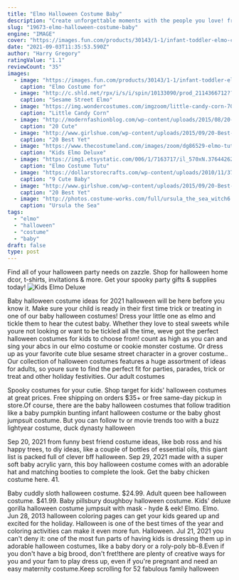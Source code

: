 ```yaml
---
title: "Elmo Halloween Costume Baby"
description: "Create unforgettable moments with the people you love! from halloween costumes and decorations to party supplies and inspiration, party city has everything you need for a truly"
slug: "19673-elmo-halloween-costume-baby"
engine: "IMAGE"
cover: "https://images.fun.com/products/30143/1-1/infant-toddler-elmo-costume.jpg"
date: "2021-09-03T11:35:53.590Z"
author: "Harry Gregory"
ratingValue: "1.1"
reviewCount: "35"
images:
  - image: "https://images.fun.com/products/30143/1-1/infant-toddler-elmo-costume.jpg"
    caption: "Elmo Costume for"
  - image: "http://c.shld.net/rpx/i/s/i/spin/10133090/prod_2114366712??hei=64&wid=64&qlt=50"
    caption: "Sesame Street Elmo"
  - image: "https://img.wondercostumes.com/imgzoom/little-candy-corn-70371.jpg"
    caption: "Little Candy Corn"
  - image: "http://modernfashionblog.com/wp-content/uploads/2015/08/20-Cute-Funny-Family-Themed-Halloween-Costume-Ideas-2015-17.jpg"
    caption: "20 Cute"
  - image: "http://www.girlshue.com/wp-content/uploads/2015/09/20-Best-Funny-Family-Themed-Halloween-Costume-Ideas-2015-20.jpg"
    caption: "20 Best Yet"
  - image: "https://www.thecostumeland.com/images/zoom/dg86529-elmo-tutu-deluxe-girls-halloween-costumes.jpg"
    caption: "Kids Elmo Deluxe"
  - image: "https://img1.etsystatic.com/006/1/7163717/il_570xN.376442621_c2yc.jpg"
    caption: "Elmo Costume Tutu"
  - image: "https://dollarstorecrafts.com/wp-content/uploads/2010/11/37-bigbirdbabycostume.jpg"
    caption: "9 Cute Baby"
  - image: "http://www.girlshue.com/wp-content/uploads/2015/09/20-Best-Funny-Family-Themed-Halloween-Costume-Ideas-2015-8.jpg"
    caption: "20 Best Yet"
  - image: "http://photos.costume-works.com/full/ursula_the_sea_witch6.jpg"
    caption: "Ursula the Sea"
tags:
  - "elmo"
  - "halloween"
  - "costume"
  - "baby"
draft: false
type: post
---
```


Find all of your halloween party needs on zazzle. Shop for halloween home dcor, t-shirts, invitations & more. Get your spooky party gifts & supplies today!
![Kids Elmo Deluxe](https://www.thecostumeland.com/images/zoom/dg86529-elmo-tutu-deluxe-girls-halloween-costumes.jpg "Kids Elmo Deluxe")

Baby halloween costume ideas for 2021 halloween will be here before you know it. Make sure your child is ready in their first time trick or treating in one of our baby halloween costumes!  Dress your little one as elmo and tickle them to hear the cutest baby. Whether they love to steal sweets while youre not looking or want to be tickled all the time, weve got the perfect halloween costumes for kids to choose from! count as high as you can and sing your abcs in our elmo costume or cookie monster costume. Or dress up as your favorite cute blue sesame street character in a grover costume.. Our collection of halloween costumes features a huge assortment of ideas for adults, so youre sure to find the perfect fit for parties, parades, trick or treat and other holiday festivities. Our adult costumes
<!--inArticleAds-->

<!--galleryOne-->

Spooky costumes for your cutie. Shop target for kids' halloween costumes at great prices. Free shipping on orders $35+ or free same-day pickup in store.Of course, there are the baby halloween costumes that follow tradition like a baby pumpkin bunting infant halloween costume or the baby ghost jumpsuit costume. But you can follow tv or movie trends too with a buzz lightyear costume, duck dynasty halloween
<!--inArticleAds-->

<!--galleryTwo-->

Sep 20, 2021 from funny best friend costume ideas, like bob ross and his happy trees, to diy ideas, like a couple of bottles of essential oils, this giant list is packed full of clever bff halloween. Sep 29, 2021 made with a super soft baby acrylic yarn, this boy halloween costume comes with an adorable hat and matching booties to complete the look. Get the baby chicken costume here. 41.
<!--galleryThree-->

Baby cuddly sloth halloween costume. $24.99. Adult queen bee halloween costume. $41.99. Baby pillsbury doughboy halloween costume.  Kids' deluxe gorilla halloween costume jumpsuit with mask - hyde & eek! Elmo. Elmo. Jun 28, 2013 halloween coloring pages can get your kids geared up and excited for the holiday. Halloween is one of the best times of the year and coloring activities can make it even more fun. Halloween. Jul 21, 2021 you can't deny it: one of the most fun parts of having kids is dressing them up in adorable halloween costumes, like a baby dory or a roly-poly bb-8.Even if you don't have a big brood, don't fret!there are plenty of creative ways for you and your fam to play dress up, even if you're pregnant and need an easy maternity costume.Keep scrolling for 52 fabulous family halloween